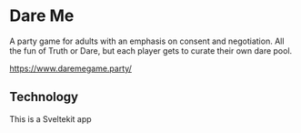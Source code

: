# Dare Me

A party game for adults with an emphasis on consent and negotiation. All the fun of Truth or Dare, but each player gets to curate their own dare pool.

https://www.daremegame.party/

## Technology

This is a Sveltekit app
